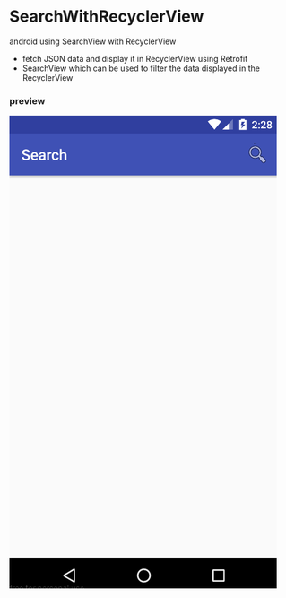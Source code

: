 # SearchWithRecyclerView
android using SearchView with RecyclerView

- fetch JSON data and display it in RecyclerView using Retrofit
- SearchView which can be used to filter the data displayed in the RecyclerView

### preview
![img](./screen.gif)